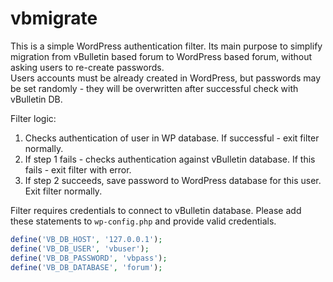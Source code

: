 # vbmigrate

This is a simple WordPress authentication filter. Its main purpose to simplify migration from vBulletin based forum to WordPress based forum, without asking users to re-create passwords.  
Users accounts must be already created in WordPress, but passwords may be set randomly - they will be overwritten after successful check with vBulletin DB.

Filter logic:

1) Checks authentication of user in WP database. If successful - exit filter normally.
2) If step 1 fails - checks authentication against vBulletin database. If this fails - exit filter with error.
3) If step 2 succeeds, save password to WordPress database for this user. Exit filter normally.

Filter requires credentials to connect to vBulletin database. Please add these statements to `wp-config.php` and provide valid credentials.

```php
define('VB_DB_HOST', '127.0.0.1');
define('VB_DB_USER', 'vbuser');
define('VB_DB_PASSWORD', 'vbpass');
define('VB_DB_DATABASE', 'forum');
```
